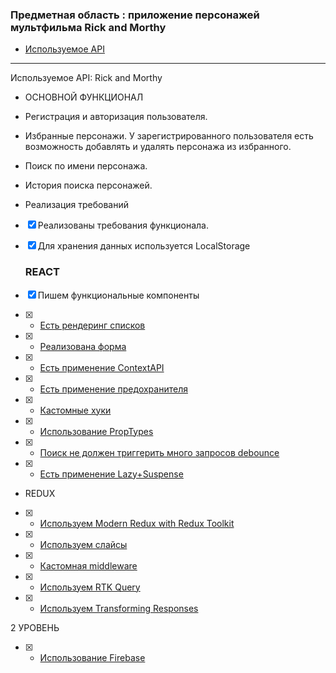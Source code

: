 ### Предметная область : приложение персонажей мультфильма Rick and Morthy

- [Используемое API](https://rickandmortyapi.com/)

---
Используемое API: Rick and Morthy
* ОСНОВНОЙ ФУНКЦИОНАЛ
* Регистрация и авторизация пользователя.
* Избранные персонажи. У зарегистрированного пользователя есть возможность добавлять и удалять персонажа из избранного.
* Поиск по имени персонажа.
* История поиска персонажей.


* Реализация требований
- [x] Реализованы требования функционала.
- [x] Для хранения данных используется LocalStorage
  ### REACT
- [x] Пишем функциональные компоненты 
- [x] - [Есть рендеринг списков](https://github.com/PavKul89/Rick-and-Morthy-/blob/27b23ffd24974477618f51650d66f314f9ce7b79/src/components/Posts/Posts.jsx#L88-L97)
- [x] - [Реализована форма](https://github.com/PavKul89/Rick-and-Morthy-/blob/e69d8a748341bc2e406c8f9832c0b77d136059d4/src/components/Form/Form.jsx#L4-L46)
- [x] - [Есть применение ContextAPI](https://github.com/PavKul89/Rick-and-Morthy-/blob/f7c0cd7e6a49c3ac28251d1d2a67ab998882cf88/src/context/ThemeContext.jsx#L1-L57)
- [x] - [Есть применение предохранителя](https://github.com/PavKul89/Rick-and-Morthy-/blob/f7c0cd7e6a49c3ac28251d1d2a67ab998882cf88/src/components/Post/Post.jsx#L56-L58)
- [x] - [Кастомные хуки](https://github.com/PavKul89/Rick-and-Morthy-/blob/f7c0cd7e6a49c3ac28251d1d2a67ab998882cf88/src/hooks/useAuth.js#L1-L11)
- [x] - [Использование PropTypes](https://github.com/PavKul89/Rick-and-Morthy-/blob/f7c0cd7e6a49c3ac28251d1d2a67ab998882cf88/src/components/Posts/Posts.jsx#L124-L129)
- [x] - [Поиск не должен триггерить много запросов debounce](https://github.com/PavKul89/Rick-and-Morthy-/blob/f7c0cd7e6a49c3ac28251d1d2a67ab998882cf88/src/components/SearchBar/SearchBar.jsx#L58-L61)

- [x] - [Есть применение Lazy+Suspense](https://github.com/PavKul89/Rick-and-Morthy-/blob/f7c0cd7e6a49c3ac28251d1d2a67ab998882cf88/src/components/Posts/Posts.jsx#L8-L11) 

* REDUX
- [x] - [Используем Modern Redux with Redux Toolkit](https://github.com/PavKul89/Rick-and-Morthy-/blob/2a9671049d03ea6e53121425b7b6076eea32423e/src/redux/store.js#L1-L14)
- [x] - [Используем слайсы](https://github.com/PavKul89/Rick-and-Morthy-/blob/2a9671049d03ea6e53121425b7b6076eea32423e/src/redux/slices/userSlice.js#L1-L38)
- [x] - [Кастомная middleware](https://github.com/PavKul89/Rick-and-Morthy-/blob/2a9671049d03ea6e53121425b7b6076eea32423e/src/redux/midlware.js#L1-L8)
- [x] - [Используем RTK Query](https://github.com/PavKul89/Rick-and-Morthy-/blob/1c0e80e9b7c4f9aa2dde1c8476bba64f2b33afc4/src/redux/searvices.js#L1-L24)
- [x] - [Используем Transforming Responses](https://github.com/PavKul89/Rick-and-Morthy-/blob/1c0e80e9b7c4f9aa2dde1c8476bba64f2b33afc4/src/redux/searvices.js#L9-L19)


2 УРОВЕНЬ
- [x] - [Использование Firebase](https://github.com/PavKul89/Rick-and-Morthy-/blob/1c0e80e9b7c4f9aa2dde1c8476bba64f2b33afc4/src/components/Form/Login.jsx#L3)

